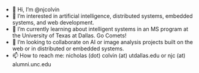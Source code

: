 - 👋 Hi, I’m @njcolvin
- 👀 I’m interested in artificial intelligence, distributed systems, embedded systems, and web development.
- 🌱 I’m currently learning about intelligent systems in an MS program at the University of Texas at Dallas. Go Comets!
- 💞️ I’m looking to collaborate on AI or image analysis projects built on the web or in distributed or embedded systems.
- 📫 How to reach me: nicholas (dot) colvin (at) utdallas.edu or njc (at) alumni.unc.edu

<!---
njcolvin/njcolvin is a ✨ special ✨ repository because its `README.md` (this file) appears on your GitHub profile.
You can click the Preview link to take a look at your changes.
--->
